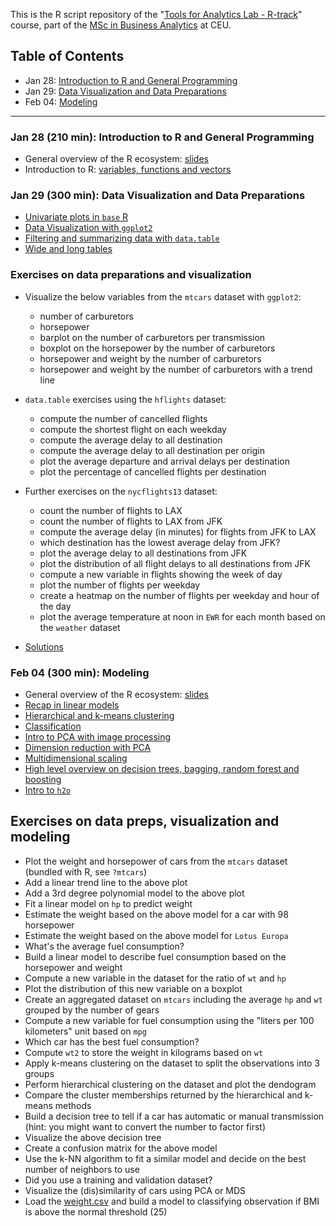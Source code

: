 This is the R script repository of the "[Tools for Analytics Lab - R-track](http://economics.ceu.edu/courses/1-tools-analytics-lab-r-track)" course, part of the [MSc in Business Analytics](http://business.ceu.edu/msc-in-business-analytics) at CEU.

## Table of Contents
* Jan 28: [Introduction to R and General Programming](#jan-28-210-min-introduction-to-r-and-general-programming)
* Jan 29: [Data Visualization and Data Preparations](#jan-29-300-min-data-visualization-and-data-preparations)
* Feb 04: [Modeling](#feb-04-300-min-modeling)

---

### Jan 28 (210 min): Introduction to R and General Programming

* General overview of the R ecosystem: [slides](http://bit.ly/CEU-R-1)
* Introduction to R: [variables, functions and vectors](1.R)

### Jan 29 (300 min): Data Visualization and Data Preparations

* [Univariate plots in `base` R](2.R#L55)
* [Data Visualization with `ggplot2`](2.R#L78)
* [Filtering and summarizing data with `data.table`](2.R#L253)
* [Wide and long tables](2.R#L351)

### Exercises on data preparations and visualization

* Visualize the below variables from the `mtcars` dataset with `ggplot2`:
    * number of carburetors
    * horsepower
    * barplot on the number of carburetors per transmission
    * boxplot on the horsepower by the number of carburetors
    * horsepower and weight by the number of carburetors
    * horsepower and weight by the number of carburetors with a trend line
	
* `data.table` exercises using the  `hflights` dataset:
    * compute the number of cancelled flights
    * compute the shortest flight on each weekday
    * compute the average delay to all destination
    * compute the average delay to all destination per origin
    * plot the average departure and arrival delays per destination
    * plot the percentage of cancelled flights per destination
	
* Further exercises on the `nycflights13` dataset:
	* count the number of flights to LAX
	* count the number of flights to LAX from JFK
	* compute the average delay (in minutes) for flights from JFK to LAX
	* which destination has the lowest average delay from JFK?
	* plot the average delay to all destinations from JFK
	* plot the distribution of all flight delays to all destinations from JFK
	* compute a new variable in flights showing the week of day
	* plot the number of flights per weekday
	* create a heatmap on the number of flights per weekday and hour of the day
	* plot the average temperature at noon in `EWR` for each month based on the `weather` dataset

* [Solutions](3.R#L1)

### Feb 04 (300 min): Modeling

* General overview of the R ecosystem: [slides](http://bit.ly/CEU-R-1)
* [Recap in linear models](3.R#L100)
* [Hierarchical and k-means clustering](3.R#L253)
* [Classification](3.R#L289)
* [Intro to PCA with image processing](http://bit.ly/CEU-R-PCA)
* [Dimension reduction with PCA](3.R#L395)
* [Multidimensional scaling](3.R#L470)
* [High level overview on decision trees, bagging, random forest and boosting](http://bit.ly/CEU-R-boosting)
* [Intro to `h2o`](3.R#L515)

## Exercises on data preps, visualization and modeling

* Plot the weight and horsepower of cars from the `mtcars` dataset (bundled with R, see `?mtcars`)
* Add a linear trend line to the above plot
* Add a 3rd degree polynomial model to the above plot
* Fit a linear model on `hp` to predict weight
* Estimate the weight based on the above model for a car with 98 horsepower
* Estimate the weight based on the above model for `Lotus Europa`
* What's the average fuel consumption?
* Build a linear model to describe fuel consumption based on the horsepower and weight
* Compute a new variable in the dataset for the ratio of `wt` and `hp`
* Plot the distribution of this new variable on a boxplot
* Create an aggregated dataset on `mtcars` including the average `hp` and `wt` grouped by the number of gears
* Compute a new variable for fuel consumption using the "liters per 100 kilometers" unit based on `mpg`
* Which car has the best fuel consumption?
* Compute `wt2` to store the weight in kilograms based on `wt`
* Apply k-means clustering on the dataset to split the observations into 3 groups
* Perform hierarchical clustering on the dataset and plot the dendogram
* Compare the cluster memberships returned by the hierarchical and k-means methods
* Build a decision tree to tell if a car has automatic or manual transmission (hint: you might want to convert the number to factor first)
* Visualize the above decision tree
* Create a confusion matrix for the above model
* Use the k-NN algorithm to fit a similar model and decide on the best number of neighbors to use
* Did you use a training and validation dataset?
* Visualize the (dis)similarity of cars using PCA or MDS
* Load the [weight.csv](http://bit.ly/BudapestBI-R-csv) and build a model to classifying observation if BMI is above the normal threshold (25)
